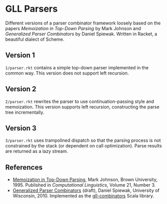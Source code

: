 GLL Parsers
===========

Different versions of a parser combinator framework loosely based
on the papers *Memoization in Top-Down Parsing* by Mark Johnson
and *Generalized Parser Combinators* by Daniel Spiewak. Written
in Racket, a beautiful dialect of Scheme.

Version 1
---------

`1/parser.rkt` contains a simple top-down parser implemented in
the common way. This version does not support left recursion.

Version 2
---------

`2/parser.rkt` rewrites the parser to use continuation-passing style
and memoization. This version supports left recursion, constructing
the parse tree incrementally.

Version 3
---------

`3/parser.rkt` uses trampolined dispatch so that the parsing process
is not constrained by the stack (or dependent on call optimization).
Parse results are returned as a lazy stream.

References
----------

* [Memoization in Top-Down Parsing](http://citeseerx.ist.psu.edu/viewdoc/summary?doi=10.1.1.14.3000), Mark Johnson, Brown University, 1995. Published in *Computational Linguistics*, Volume 21, Number 3.
* [Generalized Parser Combinators](http://www.cs.uwm.edu/~dspiewak/papers/generalized-parser-combinators.pdf) (draft), Daniel Spiewak, University of Wisconsin, 2010. Implemented as the [gll-combinators](https://github.com/djspiewak/gll-combinators) Scala library.
